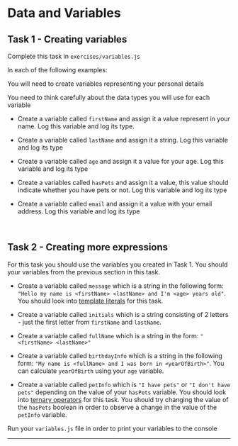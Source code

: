 # Data and Variables

## Task 1 - Creating variables

Complete this task in `exercises/variables.js`

In each of the following examples:

You will need to create variables representing your personal details

You need to think carefully about the data types you will use for each variable

- Create a variable called `firstName` and assign it a value represent in your name. Log this variable and log its type.

- Create a variable called `lastName` and assign it a string. Log this variable and log its type

- Create a variable called `age` and assign it a value for your age. Log this variable and log its type

- Create a variables called `hasPets` and assign it a value, this value should indicate whether you have pets or not. Log this variable and log its type

- Create a variable called `email` and assign it a value with your email address. Log this variable and log its type

&nbsp;

## Task 2 - Creating more expressions

For this task you should use the variables you created in Task 1. You should your variables from the previous section in this task.

- Create a variable called `message` which is a string in the following form: `"Hello my name is <firstName> <lastName> and I'm <age> years old"`.
  You should look into [template literals](https://javascript.info/types#string) for this task.

- Create a variable called `initials` which is a string consisting of 2 letters - just the first letter from `firstName` and `lastName`.

- Create a variable called `fullName` which is a string in the form: `"<firstName> <lastName>"`

- Create a variable called `birthdayInfo` which is a string in the following form: `"My name is <fullName> and I was born in <yearOfBirth>"`.
  You can calculate `yearOfBirth` using your `age` variable.

- Create a variable called `petInfo` which is `"I have pets"` or `"I don't have pets"` depending on the value of your `hasPets` variable.
  You should look into [ternary operators](https://developer.mozilla.org/en-US/docs/Web/JavaScript/Reference/Operators/Conditional_Operator) for this task. You should try changing the value of the `hasPets` boolean in order to observe a change in the value of the `petInfo` variable.

Run your `variables.js` file in order to print your variables to the console

---
